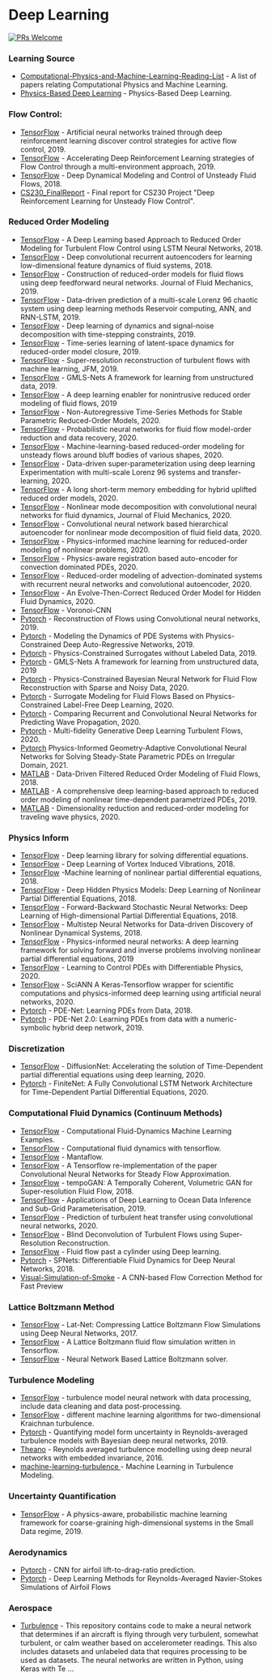 # Deep Learning

[![PRs Welcome](https://img.shields.io/badge/PRs-welcome-brightgreen.svg?style=flat-square)](http://makeapullrequest.com)



### Learning Source
* [Computational-Physics-and-Machine-Learning-Reading-List](https://github.com/loliverhennigh/Computational-Physics-and-Machine-Learning-Reading-List) - A list of papers relating Computational Physics and Machine Learning.
* [Physics-Based Deep Learning](https://github.com/thunil/Physics-Based-Deep-Learning) - Physics-Based Deep Learning.


### Flow Control:
* [TensorFlow](https://github.com/jerabaul29/Cylinder2DFlowControlDRL) - Artificial neural networks trained through deep reinforcement learning discover control strategies for active flow control, 2019.
* [TensorFlow](https://github.com/jerabaul29/Cylinder2DFlowControlDRLParallel) - Accelerating Deep Reinforcement Learning strategies of Flow Control through a multi-environment approach, 2019.
* [TensorFlow](https://github.com/sisl/deep_flow_control) - Deep Dynamical Modeling and Control of Unsteady Fluid Flows, 2018.
* [CS230_FinalReport](https://github.com/ancorso/CS230_FinalReport) - Final report for CS230 Project "Deep Reinforcement Learning for Unsteady Flow Control".

### Reduced Order Modeling
* [TensorFlow](https://github.com/arvindmohan/LSTM_ROM_Arxiv) - A Deep Learning based Approach to Reduced Order Modeling for Turbulent Flow Control using LSTM Neural Networks, 2018.
* [TensorFlow](https://github.com/panchgonzalez/nmor) - Deep convolutional recurrent autoencoders for learning low-dimensional feature dynamics of fluid systems, 2018.
* [TensorFlow](https://github.com/hugolui/ROM_code) - Construction of reduced-order models for fluid flows using deep feedforward neural networks. Journal of Fluid Mechanics, 2019.
* [TensorFlow](https://github.com/ashesh6810/RCESN_spatio_temporal) - Data-driven prediction of a multi-scale Lorenz 96 chaotic system using deep learning methods Reservoir computing, ANN, and RNN-LSTM, 2019.
* [TensorFlow](https://github.com/snagcliffs/RKNN) - Deep learning of dynamics and signal-noise decomposition with time-stepping constraints, 2019.
* [TensorFlow](https://github.com/Romit-Maulik/ML_ROM_Closures) - Time-series learning of latent-space dynamics for reduced-order model closure, 2019.
* [TensorFlow](http://www.seas.ucla.edu/fluidflow/codes.html) - Super-resolution reconstruction of turbulent flows with machine learning, JFM, 2019.
* [TensorFlow](https://github.com/rgp62/gmls-nets) - GMLS-Nets A framework for learning from unstructured data, 2019.
* [TensorFlow](https://github.com/surajp92/DNN-based-NIROM) - A deep learning enabler for nonintrusive reduced order modeling of fluid flows, 2019
* [TensorFlow](https://github.com/rmjcs2020/NATSurrogates) - Non-Autoregressive Time-Series Methods for Stable Parametric Reduced-Order Models, 2020.
* [TensorFlow](https://github.com/Romit-Maulik/Probabilistic_ML_Fluids) - Probabilistic neural networks for fluid flow model-order reduction and data recovery, 2020.
* [TensorFlow](https://github.com/kazutotess/ML-ROM_Various_Shapes) - Machine-learning-based reduced-order modeling for unsteady flows around bluff bodies of various shapes, 2020.
* [TensorFlow](https://github.com/ashesh6810/Data-driven-super-parametrization-with-deep-learning) - Data-driven super-parameterization using deep learning Experimentation with multi-scale Lorenz 96 systems and transfer-learning, 2020.
* [TensorFlow](https://github.com/Shady-Ahmed/UROM) - A long short-term memory embedding for hybrid uplifted reduced order models, 2020.
* [TensorFlow](http://kflab.jp/en/index.php?18H03758) - Nonlinear mode decomposition with convolutional neural networks for fluid dynamics, Journal of Fluid Mechanics, 2020.
* [TensorFlow](http://kflab.jp/en/index.php?18H03758) - Convolutional neural network based hierarchical autoencoder for nonlinear mode decomposition of fluid field data, 2020.
* [TensorFlow](https://github.com/cwq2016/POD-PINN) - Physics-informed machine learning for reduced-order modeling of nonlinear problems, 2020.
* [TensorFlow](https://github.com/rmojgani/PhysicsAwareAE) - Physics-aware registration based auto-encoder for convection dominated PDEs, 2020.
* [TensorFlow](https://github.com/Romit-Maulik/CAE_LSTM_ROMS) - Reduced-order modeling of advection-dominated systems with recurrent neural networks and convolutional autoencoder, 2020.
* [TensorFlow](https://github.com/surajp92/ETC_ROM) - An Evolve-Then-Correct Reduced Order Model for Hidden Fluid Dynamics, 2020.
* [TensorFlow](https://github.com/kfukami/Voronoi-CNN) - Voronoi-CNN
* [Pytorch](https://github.com/harsha070/Reconstruction-of-Flows) - Reconstruction of Flows using Convolutional neural networks, 2019.
* [Pytorch](https://github.com/cics-nd/ar-pde-cnn) - Modeling the Dynamics of PDE Systems with Physics-Constrained Deep Auto-Regressive Networks, 2019.
* [Pytorch](https://github.com/cics-nd/pde-surrogate) - Physics-Constrained Surrogates without Labeled Data, 2019.
* [Pytorch](https://github.com/atzberg/gmls-nets) - GMLS-Nets A framework for learning from unstructured data, 2019
* [Pytorch](https://github.com/Jianxun-Wang/Physics-constrained-Bayesian-deep-learning) - Physics-Constrained Bayesian Neural Network for Fluid Flow Reconstruction with Sparse and Noisy Data, 2020.
* [Pytorch](https://github.com/Jianxun-Wang/LabelFree-DNN-Surrogate) - Surrogate Modeling for Fluid Flows Based on Physics-Constrained Label-Free Deep Learning, 2020.
* [Pytorch](https://github.com/stathius/wave_propagation) - Comparing Recurrent and Convolutional Neural Networks for Predicting Wave Propagation, 2020.
* [Pytorch](https://github.com/zabaras/deep-turbulence) - Multi-fidelity Generative Deep Learning Turbulent Flows, 2020.
* [Pytorch](https://github.com/Jianxun-Wang/phygeonet) Physics-Informed Geometry-Adaptive Convolutional Neural Networks for Solving Steady-State Parametric PDEs on Irregular Domain, 2021.
* [MATLAB](https://github.com/Mohebujjaman/DDF-ROM) - Data-Driven Filtered Reduced Order Modeling of Fluid Flows, 2018.
* [MATLAB](https://github.com/StefanoPagani/LocalROM) - A comprehensive deep learning-based approach to reduced order modeling of nonlinear time-dependent parametrized PDEs, 2019.
* [MATLAB](https://github.com/mendible/wave_decomposition) - Dimensionality reduction and reduced-order modeling for traveling wave physics, 2020.

### Physics Inform
* [TensorFlow](https://github.com/lululxvi/deepxde) - Deep learning library for solving differential equations.
* [TensorFlow](https://github.com/maziarraissi/DeepVIV) - Deep Learning of Vortex Induced Vibrations, 2018.
* [TensorFlow](https://github.com/maziarraissi/HPM) -Machine learning of nonlinear partial differential equations, 2018.
* [TensorFlow](https://github.com/maziarraissi/DeepHPMs) - Deep Hidden Physics Models: Deep Learning of Nonlinear Partial Differential Equations, 2018.
* [TensorFlow](https://github.com/maziarraissi/FBSNNs) - Forward-Backward Stochastic Neural Networks: Deep Learning of High-dimensional Partial Differential Equations, 2018.
* [TensorFlow](https://github.com/maziarraissi/MultistepNNs) - Multistep Neural Networks for Data-driven Discovery of Nonlinear Dynamical Systems, 2018.
* [TensorFlow](https://github.com/maziarraissi/PINNs) - Physics-informed neural networks: A deep learning framework for solving forward and inverse problems involving nonlinear partial differential equations, 2019
* [TensorFlow](https://github.com/tum-pbs/PhiFlow) - Learning to Control PDEs with Differentiable Physics, 2020.
* [TensorFlow](https://github.com/sciann/sciann-applications) - SciANN A Keras-Tensorflow wrapper for scientific computations and physics-informed deep learning using artificial neural networks, 2020.
* [Pytorch](https://github.com/ZichaoLong/PDE-Net/tree/PDE-Net) - PDE-Net: Learning PDEs from Data, 2018.
* [Pytorch](https://github.com/ZichaoLong/PDE-Net/tree/PDE-Net-2.0) - PDE-Net 2.0: Learning PDEs from data with a numeric-symbolic hybrid deep network, 2019.

### Discretization
* [TensorFlow](https://github.com/ASEM000/DiffusionNet) - DiffusionNet: Accelerating the solution of Time-Dependent partial differential equations using deep learning, 2020.
* [Pytorch](https://github.com/FiniteNetICML2020Code/FiniteNet) - FiniteNet: A Fully Convolutional LSTM Network Architecture for Time-Dependent Partial Differential Equations, 2020.

### Computational Fluid Dynamics (Continuum Methods)
* [TensorFlow](https://github.com/loliverhennigh/Computational-Fluid-Dynamics-Machine-Learning-Examples) - Computational Fluid-Dynamics Machine Learning Examples.
* [TensorFlow](https://github.com/kobejean/tf-cfd) - Computational fluid dynamics with tensorflow.
* [TensorFlow](https://github.com/thunil/mantaflow) - Mantaflow.
* [TensorFlow](https://github.com/loliverhennigh/Steady-State-Flow-With-Neural-Nets) - A Tensorflow re-implementation of the paper Convolutional Neural Networks for Steady Flow Approximation.
* [TensorFlow](https://github.com/thunil/tempoGAN) - tempoGAN: A Temporally Coherent, Volumetric GAN for Super-resolution Fluid Flow, 2018.
* [TensorFlow](https://github.com/LaureZanna/DeepEddy) - Applications of Deep Learning to Ocean Data Inference and Sub-Grid Parameterisation, 2019.
* [TensorFlow](https://github.com/junhyuk6/THT-CNN) - Prediction of turbulent heat transfer using convolutional neural networks, 2020. 
* [TensorFlow](https://github.com/sayin/Physics_informed_GANs_turbulent_flows) - Blind Deconvolution of Turbulent Flows using Super-Resolution Reconstruction.
* [TensorFlow](https://github.com/ASEM000/Fluid-flow-past-a-cylinder-using-Deep-learning) - Fluid flow past a cylinder using Deep learning.
* [Pytorch](https://github.com/cschenck/SmoothParticleNets) - SPNets: Differentiable Fluid Dynamics for Deep Neural Networks, 2018.
* [Visual-Simulation-of-Smoke](https://github.com/daichi-ishida/Visual-Simulation-of-Smoke) - A CNN-based Flow Correction Method for Fast Preview


### Lattice Boltzmann Method
* [TensorFlow](https://github.com/loliverhennigh/Phy-Net) - Lat-Net: Compressing Lattice Boltzmann Flow Simulations using Deep Neural Networks, 2017.
* [TensorFlow](https://github.com/loliverhennigh/Lattice-Boltzmann-fluid-flow-in-Tensorflow) - A Lattice Boltzmann fluid flow simulation written in Tensorflow.
* [TensorFlow](https://github.com/loliverhennigh/latnet) - Neural Network Based Lattice Boltzmann solver.


### Turbulence Modeling
* [TensorFlow](https://github.com/undersunshine1020/turbulence_model_neural_network_with_data_processing) - turbulence model neural network with data processing, include data cleaning and data post-processing.
* [TensorFlow](https://github.com/surajp92/DD-LES) - different machine learning algorithms for two-dimensional Kraichnan turbulence.
* [Pytorch](https://github.com/cics-nd/rans-uncertainty) - Quantifying model form uncertainty in Reynolds-averaged turbulence models with Bayesian deep neural networks, 2019.
* [Theano](https://github.com/tbnn/tbnn) - Reynolds averaged turbulence modelling using deep neural networks with embedded invariance, 2016.
* [machine-learning-turbulence ](https://github.com/fluid126/machine-learning-turbulence) - Machine Learning in Turbulence Modeling.


### Uncertainty Quantification
* [TensorFlow](https://github.com/congriUQ/physics_aware_surrogate) - A physics-aware, probabilistic machine learning framework for coarse-graining high-dimensional systems in the Small Data regime, 2019.

### Aerodynamics
* [Pytorch](https://github.com/ziliHarvey/CNN-for-Airfoil) - CNN for airfoil lift-to-drag-ratio prediction.
* [Pytorch](https://github.com/thunil/Deep-Flow-Prediction) - Deep Learning Methods for Reynolds-Averaged Navier-Stokes Simulations of Airfoil Flows

### Aerospace
* [Turbulence](https://github.com/sagnibak/Turbulence) - This repository contains code to make a neural network that determines if an aircraft is flying through very turbulent, somewhat turbulent, or calm weather based on accelerometer readings. This also includes datasets and unlabeled data that requires processing to be used as datasets. The neural networks are written in Python, using Keras with Te …
